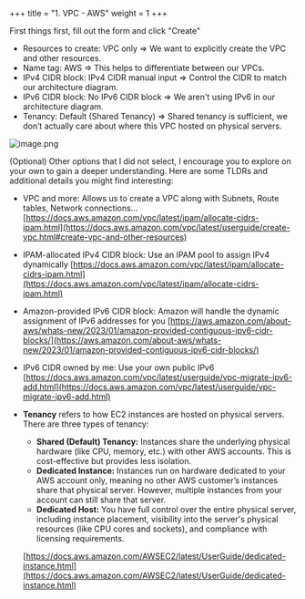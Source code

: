+++
title = "1. VPC - AWS"
weight = 1
+++


First things first, fill out the form and click "Create"

- Resources to create: VPC only
⇒ We want to explicitly create the VPC and other resources.
- Name tag: AWS 
⇒ This helps to differentiate between our VPCs.
- IPv4 CIDR block: IPv4 CIDR manual input
⇒ Control the CIDR to match our architecture diagram.
- IPv6 CIDR block: No IPv6 CIDR block
⇒ We aren't using IPv6 in our architecture diagram.
- Tenancy: Default (Shared Tenancy)
⇒ Shared tenancy is sufficient, we don’t actually care about where this VPC hosted on physical servers.

![image.png](/images/003-iii-setup-vpc-aws-resources/8-947968-image.png)


(Optional) Other options that I did not select, I encourage you to explore on your own to gain a deeper understanding. Here are some TLDRs and additional details you might find interesting:

- VPC and more: Allows us to create a VPC along with Subnets, Route tables, Network connections…  [https://docs.aws.amazon.com/vpc/latest/ipam/allocate-cidrs-ipam.html](https://docs.aws.amazon.com/vpc/latest/userguide/create-vpc.html#create-vpc-and-other-resources)
- IPAM-allocated IPv4 CIDR block: Use an IPAM pool to assign IPv4 dynamically [https://docs.aws.amazon.com/vpc/latest/ipam/allocate-cidrs-ipam.html](https://docs.aws.amazon.com/vpc/latest/ipam/allocate-cidrs-ipam.html)
- Amazon-provided IPv6 CIDR block: Amazon will handle the dynamic assignment of IPv6 addresses for you [https://aws.amazon.com/about-aws/whats-new/2023/01/amazon-provided-contiguous-ipv6-cidr-blocks/](https://aws.amazon.com/about-aws/whats-new/2023/01/amazon-provided-contiguous-ipv6-cidr-blocks/)
- IPv6 CIDR owned by me: Use your own public IPv6 [https://docs.aws.amazon.com/vpc/latest/userguide/vpc-migrate-ipv6-add.html](https://docs.aws.amazon.com/vpc/latest/userguide/vpc-migrate-ipv6-add.html)
- **Tenancy** refers to how EC2 instances are hosted on physical servers. There are three types of tenancy:
	- **Shared (Default) Tenancy:** Instances share the underlying physical hardware (like CPU, memory, etc.) with other AWS accounts. This is cost-effective but provides less isolation.
	- **Dedicated Instance:** Instances run on hardware dedicated to your AWS account only, meaning no other AWS customer’s instances share that physical server. However, multiple instances from your account can still share that server.
	- **Dedicated Host:** You have full control over the entire physical server, including instance placement, visibility into the server's physical resources (like CPU cores and sockets), and compliance with licensing requirements.

	[https://docs.aws.amazon.com/AWSEC2/latest/UserGuide/dedicated-instance.html](https://docs.aws.amazon.com/AWSEC2/latest/UserGuide/dedicated-instance.html)


